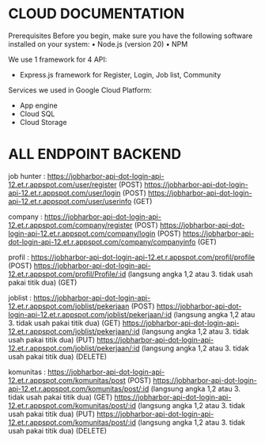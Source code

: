 # CLOUD DOCUMENTATION 

Prerequisites
Before you begin, make sure you have the following software installed on your system:
•	Node.js (version 20)
•	NPM

We use 1 framework for 4 API:
- Express.js framework for Register, Login, Job list, Community

Services we used in Google Cloud Platform:
- App engine
- Cloud SQL
- Cloud Storage

# ALL ENDPOINT BACKEND 
job hunter :
https://jobharbor-api-dot-login-api-12.et.r.appspot.com/user/register (POST)
https://jobharbor-api-dot-login-api-12.et.r.appspot.com/user/login (POST)
https://jobharbor-api-dot-login-api-12.et.r.appspot.com/user/userinfo (GET)

company :
https://jobharbor-api-dot-login-api-12.et.r.appspot.com/company/register (POST)
https://jobharbor-api-dot-login-api-12.et.r.appspot.com/company/login (POST)
https://jobharbor-api-dot-login-api-12.et.r.appspot.com/company/companyinfo (GET)

profil :
https://jobharbor-api-dot-login-api-12.et.r.appspot.com/profil/profile (POST)
https://jobharbor-api-dot-login-api-12.et.r.appspot.com/profil/Profile/:id (langsung angka 1,2 atau 3. tidak usah pakai titik dua) (GET)

joblist :
https://jobharbor-api-dot-login-api-12.et.r.appspot.com/joblist/pekerjaan (POST)
https://jobharbor-api-dot-login-api-12.et.r.appspot.com/joblist/pekerjaan/:id (langsung angka 1,2 atau 3. tidak usah pakai titik dua) (GET)
https://jobharbor-api-dot-login-api-12.et.r.appspot.com/joblist/pekerjaan/:id (langsung angka 1,2 atau 3. tidak usah pakai titik dua) (PUT)
https://jobharbor-api-dot-login-api-12.et.r.appspot.com/joblist/pekerjaan/:id (langsung angka 1,2 atau 3. tidak usah pakai titik dua) (DELETE)

komunitas :
https://jobharbor-api-dot-login-api-12.et.r.appspot.com/komunitas/post (POST)
https://jobharbor-api-dot-login-api-12.et.r.appspot.com/komunitas/post/:id (langsung angka 1,2 atau 3. tidak usah pakai titik dua) (GET)
https://jobharbor-api-dot-login-api-12.et.r.appspot.com/komunitas/post/:id (langsung angka 1,2 atau 3. tidak usah pakai titik dua) (PUT)
https://jobharbor-api-dot-login-api-12.et.r.appspot.com/komunitas/post/:id (langsung angka 1,2 atau 3. tidak usah pakai titik dua) (DELETE)
